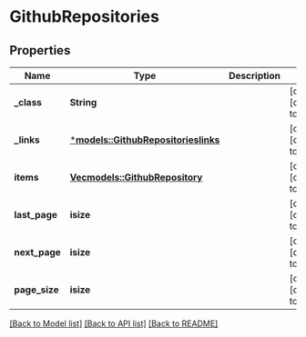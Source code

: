 # GithubRepositories

## Properties
Name | Type | Description | Notes
------------ | ------------- | ------------- | -------------
**_class** | **String** |  | [optional] [default to None]
**_links** | [***models::GithubRepositorieslinks**](GithubRepositorieslinks.md) |  | [optional] [default to None]
**items** | [**Vec<models::GithubRepository>**](GithubRepository.md) |  | [optional] [default to None]
**last_page** | **isize** |  | [optional] [default to None]
**next_page** | **isize** |  | [optional] [default to None]
**page_size** | **isize** |  | [optional] [default to None]

[[Back to Model list]](../README.md#documentation-for-models) [[Back to API list]](../README.md#documentation-for-api-endpoints) [[Back to README]](../README.md)


